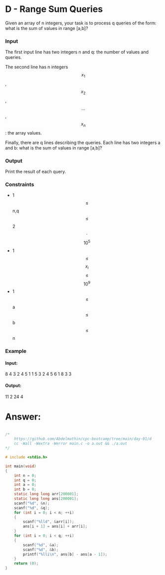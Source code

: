 # D - Range Sum Queries

Given an array of n integers, your task is to process q queries of the form: what is the sum of values in range [a,b]?

### Input

The first input line has two integers n and q: the number of values and queries.

The second line has n integers $$x_1$$, $$x_2$$, $$\dots$$, $$x_n$$: the array values.

Finally, there are q lines describing the queries. Each line has two integers a and b: what is the sum of values in range [a,b]?

### Output

Print the result of each query.

### Constraints

- 1 $$\le$$ n,q $$\le$$ 2 $$\cdot$$ $$10^5$$
- 1 $$\le$$ $$x_i$$ $$\le$$ $$10^9$$
- 1 $$\le$$ a $$\le$$ b $$\le$$ n

### Example

#### Input:
8 4
3 2 4 5 1 1 5 3
2 4
5 6
1 8
3 3

#### Output:
11
2
24
4

# Answer:

```c

/*
	https://github.com/Abdelmathin/cpc-bootcamp/tree/main/day-01/d
	cc -Wall -Wextra -Werror main.c -o a.out && ./a.out
*/

# include <stdio.h>

int main(void)
{
	int n = 0;
	int q = 0;
	int a = 0;
	int b = 0;
	static long long arr[200001];
	static long long ans[200001];
	scanf("%d", &n);
	scanf("%d", &q);
	for (int i = 0; i < n; ++i)
	{
		scanf("%lld", &arr[i]);
		ans[i + 1] = ans[i] + arr[i];
	}
	for (int i = 0; i < q; ++i)
	{
		scanf("%d", &a);
		scanf("%d", &b);
		printf("%lli\n", ans[b] - ans[a - 1]);
	}
	return (0);
}
```
